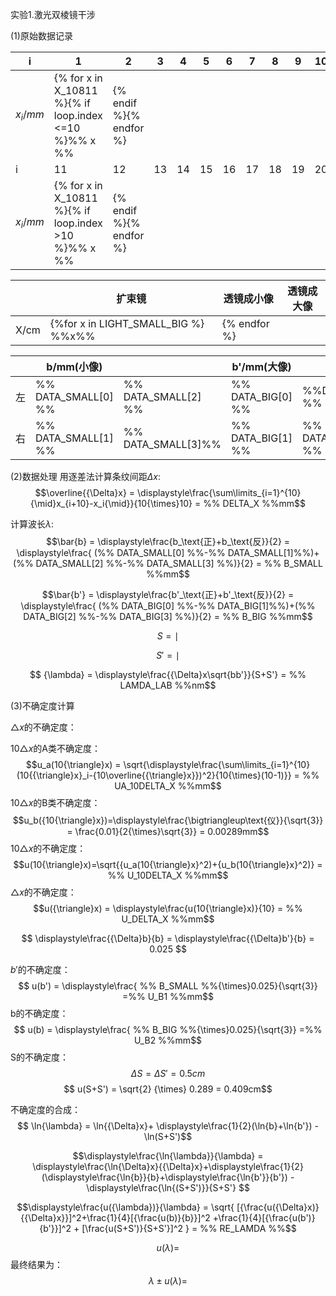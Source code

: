 实验1.激光双棱镜干涉

(1)原始数据记录

| i        | 1    | 2    | 3    | 4    | 5    | 6    | 7    | 8    | 9    | 10   |
| -------- | ---- | ---- | ---- | ---- | ---- | ---- | ---- | ---- | ---- | ---- |
| $x_i/mm$ |{% for x in X_10811 %}{% if loop.index <=10 %}%% x %%|{% endif %}{% endfor %}
| i        | 11   | 12   | 13   | 14   | 15   | 16   | 17   | 18   | 19   | 20   |
| $x_i/mm$ |{% for x in X_10811 %}{% if loop.index >10 %}%% x %%|{% endif %}{% endfor %}

|      | 扩束镜 | 透镜成小像 | 透镜成大像 |
| ---- | ------ | ---------- | ---------- |
| X/cm |{%for x in LIGHT_SMALL_BIG %} %%x%% |{% endfor %}

|      | b/mm(小像) |      | b'/mm(大像) |      |
| ---- | ---------- | ---- | ----------- | ---- |
| 左   |%% DATA_SMALL[0] %% |%% DATA_SMALL[2] %% |%% DATA_BIG[0] %% | %%DATA_BIG[2] %%
| 右   | %% DATA_SMALL[1] %% |%% DATA_SMALL[3]%% | %%  DATA_BIG[1] %% | %% DATA_BIG[3] %%

(2)数据处理
用逐差法计算条纹间距${\Delta}x$:
$$\overline{{\Delta}x} = \displaystyle\frac{\sum\limits_{i=1}^{10}{\mid}x_{i+10}-x_i{\mid}}{10{\times}10} = %% DELTA_X %%mm$$

计算波长$\lambda$:
$$\bar{b} = \displaystyle\frac{b_\text{正}+b_\text{反}}{2} = \displaystyle\frac{ (%% DATA_SMALL[0] %%-%% DATA_SMALL[1]%%)+(%% DATA_SMALL[2] %%-%% DATA_SMALL[3] %%)}{2} = %% B_SMALL %%mm$$

$$\bar{b'} = \displaystyle\frac{b'_\text{正}+b'_\text{反}}{2} = \displaystyle\frac{ (%% DATA_BIG[0] %%-%% DATA_BIG[1]%%)+(%% DATA_BIG[2] %%-%% DATA_BIG[3] %%)}{2} = %% B_BIG %%mm$$

$$ S ={\mid} %% LIGHT_SMALL_BIG[0] %% - %% LIGHT_SMALL_BIG[1] %% {\mid}= %% S_SMALL %%cm$$

$$ S' ={\mid} %% LIGHT_SMALL_BIG[0] %% - %% LIGHT_SMALL_BIG[2] %% {\mid}= %% S_BIG %%cm$$

$$ {\lambda} = \displaystyle\frac{{\Delta}x\sqrt{bb'}}{S+S'} = %% LAMDA_LAB %%nm$$

(3)不确定度计算

${\triangle}x$的不确定度：

$10{\triangle}x$的A类不确定度：
$$u_a(10{\triangle}x) = \sqrt{\displaystyle\frac{\sum\limits_{i=1}^{10} (10{{\triangle}x}_i-{10\overline{{\triangle}x}})^2}{10{\times}(10-1)}} = %% UA_10DELTA_X %%mm$$
$10{\triangle}x$的B类不确定度：
$$u_b({10{\triangle}x})=\displaystyle\frac{\bigtriangleup\text{仪}}{\sqrt{3}}
= \frac{0.01}{2{\times}\sqrt{3}} = 0.00289mm$$
$10{\triangle}x$的不确定度：
$$u(10{\triangle}x)=\sqrt{{u_a(10{\triangle}x}^2)+{u_b(10{\triangle}x}^2)} = %% U_10DELTA_X %%mm$$
${\triangle}x$的不确定度：
$$u({\triangle}x) = \displaystyle\frac{u(10{\triangle}x)}{10} = %% U_DELTA_X %%mm$$

$$ \displaystyle\frac{{\Delta}b}{b} = \displaystyle\frac{{\Delta}b'}{b} = 0.025 $$

$b'$的不确定度：
$$ u(b') = \displaystyle\frac{ %% B_SMALL %%{\times}0.025}{\sqrt{3}} =%% U_B1 %%mm$$
b的不确定度：
$$ u(b) = \displaystyle\frac{ %% B_BIG %%{\times}0.025}{\sqrt{3}} =%% U_B2 %%mm$$
S的不确定度：
$${\Delta}S = {\Delta}S' = 0.5cm$$
$$ u(S+S') = \sqrt{2} {\times} 0.289 = 0.409cm$$

不确定度的合成：
$$ \ln{\lambda} = \ln{{\Delta}x}+ \displaystyle\frac{1}{2}(\ln{b}+\ln{b'}) - \ln(S+S')$$

$$\displaystyle\frac{\ln{\lambda}}{\lambda} = \displaystyle\frac{\ln{\Delta}x}{{\Delta}x}+\displaystyle\frac{1}{2}(\displaystyle\frac{\ln{b}}{b}+\displaystyle\frac{\ln{b'}}{b'}) - \displaystyle\frac{\ln{(S+S')}}{S+S'} $$

$$\displaystyle\frac{u({\lambda})}{\lambda} = \sqrt{ [{\frac{u({\Delta}x)}{{\Delta}x}}]^2+\frac{1}{4}[{\frac{u(b)}{b}}]^2 +\frac{1}{4}[{\frac{u(b')}{b'}}]^2 + [\frac{u(S+S')}{S+S'}]^2   } = %% RE_LAMDA %%$$

$$ u({\lambda}) = %% U_LAMDA %% nm$$
最终结果为：
$$ {\lambda}{\pm}{u({\lambda})} = %% RESULT_LAMDA %% {\pm} %% RESULT_U_LAMDA %% nm $$